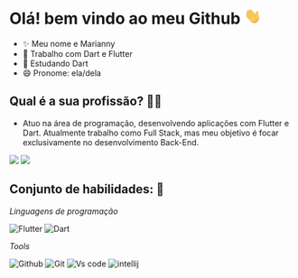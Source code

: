 # Olá! bem vindo ao meu Github <img src="https://raw.githubusercontent.com/ABSphreak/ABSphreak/master/gifs/Hi.gif" width="30px"></h1>

- ✨ Meu nome e Marianny
- 🔭 Trabalho com Dart e Flutter
- 🌱 Estudando Dart 
- 😄 Pronome: ela/dela 

## Qual é a sua profissão? 👩‍💻

- Atuo na área de programação, desenvolvendo aplicações com Flutter e Dart. Atualmente trabalho como Full Stack, mas meu objetivo é focar exclusivamente no desenvolvimento Back-End.


<div>
  <a href-"https://github.com/Mariannycascardo">
  <img height="200em" src="https://github-readme-stats.vercel.app/api?username=Mariannycascardo&show_icons=true&theme=tokyonight&include_all_commits=true&count_private=true"L>
  <img height="200em" src="https://github-readme-stats.vercel.app/api/top-langs/?username=Mariannycascardo&langs_count=16&theme=tokyonight"L>
</div>

## Conjunto de habilidades: 🚀


*Linguagens de programação*

<img src="https://github.com/user-attachments/assets/a9352d69-4d68-454c-98c4-1763d114459c" alt="Flutter" title="Flutter" width="40px"/>

<img src="https://github.com/user-attachments/assets/5b633ea3-f248-42c6-a60d-689b699ac5ea" alt="Dart" title="Dart" width="40px"/>

*Tools*

<img src="https://github.com/user-attachments/assets/b282deb6-d633-446f-ac5e-831618b27ae2" alt="Github" title="Github" width="40px"/>

<img src="https://github.com/user-attachments/assets/3314b818-2c21-4cca-8a42-91381f09d914" alt="Git" title="Git" width="40px"/>

<img src="https://github.com/user-attachments/assets/ee451ed5-f1c1-4052-9255-675f8ba95dd5" alt="Vs code" title="Vs code" width="40px"/>

<img src="https://github.com/user-attachments/assets/59f502eb-2e21-4572-a112-3597e5c6db81" alt="intellij" title="intellij" width="40px"/>

